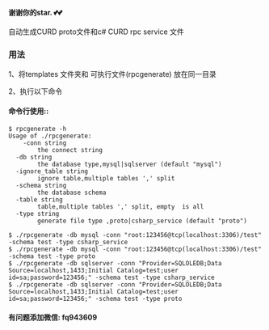 #### 谢谢你的star. 💕💕

自动生成CURD proto文件和c# CURD rpc service 文件

### 用法
1、将templates 文件夹和 可执行文件(rpcgenerate) 放在同一目录 

2、执行以下命令

#### 命令行使用::

```
$ rpcgenerate -h
Usage of ./rpcgenerate:
    -conn string
        the connect string
  -db string
        the database type,mysql|sqlserver (default "mysql")
  -ignore_table string
        ignore table,multiple tables ',' split
  -schema string
        the database schema
  -table string
        table,multiple tables ',' split, empty  is all
  -type string
        generate file type ,proto|csharp_service (default "proto")
```

```
$ ./rpcgenerate -db mysql -conn "root:123456@tcp(localhost:3306)/test" -schema test -type csharp_service 
$ ./rpcgenerate -db mysql -conn "root:123456@tcp(localhost:3306)/test" -schema test -type proto
$ ./rpcgenerate -db sqlserver -conn "Provider=SQLOLEDB;Data Source=localhost,1433;Initial Catalog=test;user id=sa;password=123456;" -schema test -type csharp_service
$ ./rpcgenerate -db sqlserver -conn "Provider=SQLOLEDB;Data Source=localhost,1433;Initial Catalog=test;user id=sa;password=123456;" -schema test -type proto
```


#### 有问题添加微信: fq943609
